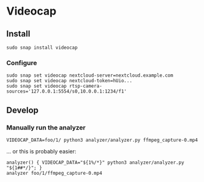 # Videocap

## Install

```
sudo snap install videocap
```

### Configure

```
sudo snap set videocap nextcloud-server=nextcloud.example.com
sudo snap set videocap nextcloud-token=hUio...
sudo snap set videocap rtsp-camera-sources='127.0.0.1:5554/s0,10.0.0.1:1234/f1'
```

## Develop

### Manually run the analyzer

```
VIDEOCAP_DATA=foo/1/ python3 analyzer/analyzer.py ffmpeg_capture-0.mp4
```

... or this is probably easier:

```
analyzer() { VIDEOCAP_DATA="${1%/*}" python3 analyzer/analyzer.py "${1##*/}"; }
analyzer foo/1/ffmpeg_capture-0.mp4
```
